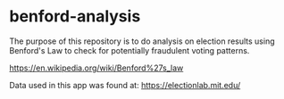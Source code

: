 # benford-analysis
The purpose of this repository is to do analysis on election results using Benford's Law to check for potentially fraudulent voting patterns.

https://en.wikipedia.org/wiki/Benford%27s_law

Data used in this app was found at: https://electionlab.mit.edu/